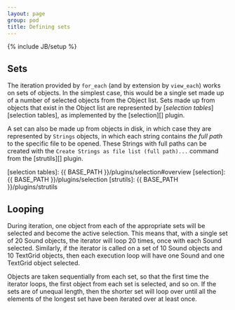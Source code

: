 ```yaml
---
layout: page
group: pod
title: Defining sets
---
```

{% include JB/setup %}

## Sets

The iteration provided by `for_each` (and by extension by `view_each`) works on
sets of objects. In the simplest case, this would be a single set made up of a
number of selected objects from the Object list. Sets made up from objects that
exist in the Object list are represented by [_selection tables_][selection
tables], as implemented by the [selection][] plugin.

A set can also be made up from objects in disk, in which case they are
represented by `Strings` objects, in which each string contains _the full path_
to the specific file to be opened. These Strings with full paths can be created
with the `Create Strings as file list (full path)...` command from the
[strutils][] plugin.

[selection tables]: {{ BASE_PATH }}/plugins/selection#overview
[selection]: {{ BASE_PATH }}/plugins/selection
[strutils]: {{ BASE_PATH }}/plugins/strutils

## Looping

During iteration, one object from each of the appropriate sets will be selected
and become the active selection. This means that, with a single set of 20 Sound
objects, the iterator will loop 20 times, once with each Sound selected.
Similarly, if the iterator is called on a set of 10 Sound objects and 10
TextGrid objects, then each execution loop will have one Sound and one TextGrid
object selected.

Objects are taken sequentially from each set, so that the first time the
iterator loops, the first object from each set is selected, and so on. If the
sets are of unequal length, then the shorter set will loop over until all the
elements of the longest set have been iterated over at least once.

